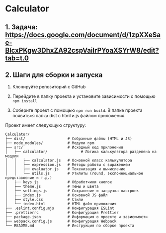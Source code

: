 # Calculator
## 1. Задача: https://docs.google.com/document/d/1zpXXeSae-BlcxPKgw3DhxZA92cspVailrPYoaXSYrW8/edit?tab=t.0
## 2. Шаги для сборки и запуска

1. Клонируйте репозиторий с GitHub

2. Перейдите в папку проекта и установите зависимости с помощью ```npm install```

3. Соберите проект с помощью ```npm run build```. В папке проекта появиться папка dist с html и js файлом приложения.

Проект имеет следующую структуру:
```
Calculator/
├── dist/                   # Собранные файлы (HTML и JS)
├── node_modules/           # Модули npm
├── src/                    # Исходный код приложения
│   ├── calculator/               # Логика калькулятора разделена на модули
│   │   ├── calculator.js   # Основной класс калькулятора
│   │   ├── expression.js   # Методы работы с выражением
│   │   ├── evaluator.js    # Токенизация и вычисление
│   │   └── utils.js        # Утилиты (round, экспоненциальное представление и т.д.)
│   ├── keys.js             # Обработчики кнопок
│   ├── theme.js            # Темы и цвета
│   ├── settings.js         # Сохранение и загрузка настроек
│   ├── index.js            # Основной JS файл
│   ├── style.css           # Стили
│   └── index.html          # HTML файл приложения
├── .eslint.config.mjs      # Конфигурация ESLint
├── .prettierrc             # Конфигурация Prettier
├── package.json            # Информация о проекте и зависимости
├── webpack.config.js       # Конфигурация Webpack
└── README.md               # Инструкция по сборке проекта

```
